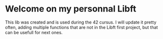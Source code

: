 # Welcome on my personnal Libft

This lib was created and is used during the 42 cursus. I will update it pretty often, adding multiple functions that are not in the Libft first project, but that can be usefull for next ones.

<!-- TODO: ft_sortarray, ft_getarraylen, ft_revarray -->
<!-- TODO: ft_is, ft_lst, ft_mem, ft_put, ft_str optimization -->
